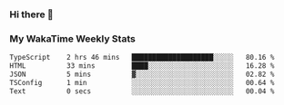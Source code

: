 ### Hi there 👋

<!--
**royschrauwen/royschrauwen** is a ✨ _special_ ✨ repository because its `README.md` (this file) appears on your GitHub profile.

Here are some ideas to get you started:

- 🔭 I’m currently working on ...
- 🌱 I’m currently learning ...
- 👯 I’m looking to collaborate on ...
- 🤔 I’m looking for help with ...
- 💬 Ask me about ...
- 📫 How to reach me: ...
- 😄 Pronouns: ...
- ⚡ Fun fact: ...
-->


### My WakaTime Weekly Stats
<!--START_SECTION:waka-->

```txt
TypeScript    2 hrs 46 mins   ████████████████████░░░░░   80.16 %
HTML          33 mins         ████░░░░░░░░░░░░░░░░░░░░░   16.28 %
JSON          5 mins          ▓░░░░░░░░░░░░░░░░░░░░░░░░   02.82 %
TSConfig      1 min           ░░░░░░░░░░░░░░░░░░░░░░░░░   00.64 %
Text          0 secs          ░░░░░░░░░░░░░░░░░░░░░░░░░   00.04 %
```

<!--END_SECTION:waka-->
